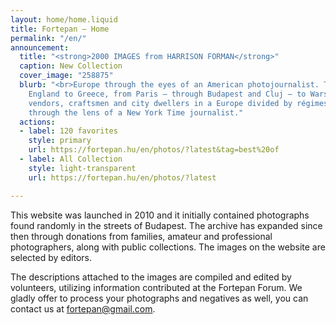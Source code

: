 ```yaml
---
layout: home/home.liquid
title: Fortepan — Home
permalink: "/en/"
announcement:
  title: "<strong>2000 IMAGES from HARRISON FORMAN</strong>"
  caption: New Collection
  cover_image: "258875"
  blurb: "<br>Europe through the eyes of an American photojournalist. Travels from
    England to Greece, from Paris – through Budapest and Cluj – to Warsaw. Street
    vendors, craftsmen and city dwellers in a Europe divided by régimes and dictatorships,
    through the lens of a New York Time journalist."
  actions:
  - label: 120 favorites
    style: primary
    url: https://fortepan.hu/en/photos/?latest&tag=best%20of
  - label: All Collection
    style: light-transparent
    url: https://fortepan.hu/en/photos/?latest

---
```

This website was launched in 2010 and it initially contained photographs found randomly in the streets of Budapest. The archive has expanded since then through donations from families, amateur and professional photographers, along with public collections. The images on the website are selected by editors.

The descriptions attached to the images are compiled and edited by volunteers, utilizing information contributed at the Fortepan Forum. We gladly offer to process your photographs and negatives as well, you can contact us at [fortepan@gmail.com](mailto:fortepan@gmail.com).